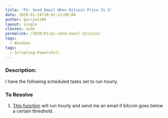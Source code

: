 ```yaml
---
title: 'PS: Send Email When Bitcoin Price Is X'
date: 2020-01-24T10:41:21+00:00
author: gerryw1389
layout: single
classes: wide
permalink: /2020/01/ps-send-email-bitcoin/
tags:
  - Windows
tags:
  - Scripting-Powershell
---
```

<!--more-->

### Description:

I have the following scheduled tasks set to run hourly.

### To Resolve

1. [This function](https://github.com/gerryw1389/powershell/blob/main/gwMisc/Public/Get-BitcoinPrice.ps1) will run hourly and send me an email if bitcoin goes below a certain threshold.